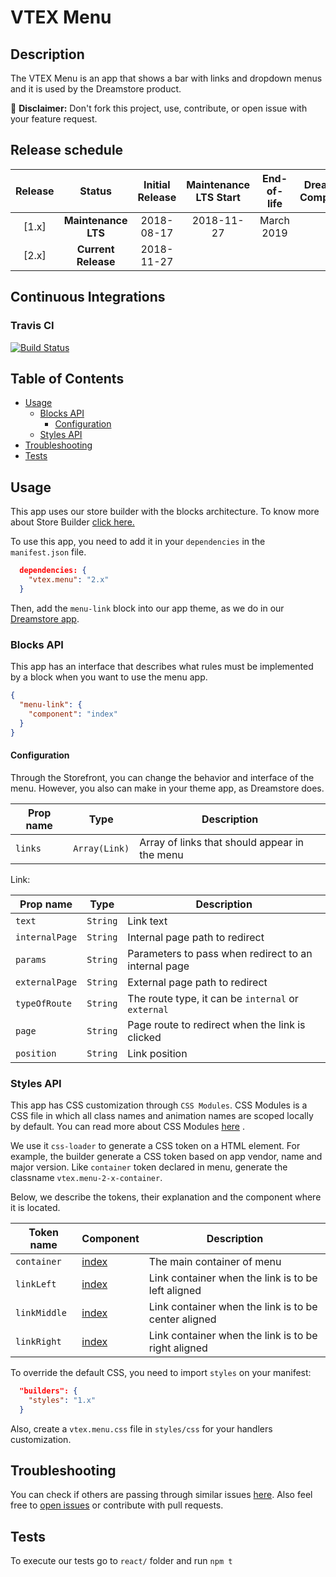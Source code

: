 # VTEX Menu

## Description

The VTEX Menu is an app that shows a bar with links and dropdown menus and it is used by the Dreamstore product.

:loudspeaker: **Disclaimer:** Don't fork this project, use, contribute, or open issue with your feature request.

## Release schedule
| Release  | Status              | Initial Release | Maintenance LTS Start | End-of-life | Dreamstore Compatibility
| :--:     | :---:               |  :---:          | :---:                 | :---:       | :---: 
| [1.x]    | **Maintenance LTS** |  2018-08-17     | 2018-11-27            | March 2019  | 1.x
| [2.x]    | **Current Release** |  2018-11-27     |                       |             | 2.x


## Continuous Integrations 

### Travis CI 

[![Build Status](https://travis-ci.org/vtex-apps/menu.svg?branch=master)](https://travis-ci.org/vtex-apps/menu)


## Table of Contents
- [Usage](#usage)
  - [Blocks API](#blocks-api)
    - [Configuration](#configuration)
  - [Styles API](#styles-api)
- [Troubleshooting](#troubleshooting)
- [Tests](#tests)

## Usage

This app uses our store builder with the blocks architecture. To know more about Store Builder [click here.](https://help.vtex.com/en/tutorial/understanding-storebuilder-and-stylesbuilder#structuring-and-configuring-our-store-with-object-object)

To use this app, you need to add it in your `dependencies` in the `manifest.json` file.

```json
  dependencies: {
    "vtex.menu": "2.x"
  }
```

Then, add the `menu-link` block into our app theme, as we do in our [Dreamstore app](https://github.com/vtex-apps/dreamstore/blob/master/store/blocks.json). 

### Blocks API
This app has an interface that describes what rules must be implemented by a block when you want to use the menu app.

```json
{
  "menu-link": {
    "component": "index"
  }
}
```

#### Configuration 
Through the Storefront, you can change the behavior and interface of the menu. However, you also can make in your theme app, as Dreamstore does.

| Prop name          | Type          | Description                                                            |
| ------------------ | ------------- | ---------------------------------------------------------------------- |
| `links`            | `Array(Link)` | Array of links that should appear in the menu                          |

Link:

| Prop name          | Type          | Description                                                            |
| ------------------ | ------------- | ---------------------------------------------------------------------- |
| `text`             | `String`      | Link text                                                              |
| `internalPage`     | `String`      | Internal page path to redirect                                         |
| `params`           | `String`      | Parameters to pass when redirect to an internal page                   |
| `externalPage`     | `String`      | External page path to redirect										  |
| `typeOfRoute`      | `String`      | The route type, it can be `internal` or `external`                     |
| `page`             | `String`      | Page route to redirect when the link is clicked                        |
| `position`         | `String`      | Link position 								                          |

### Styles API
This app has CSS customization through `CSS Modules`. CSS Modules is a CSS file in which all class names and animation names are scoped locally by default. You can read more about CSS Modules [here](https://github.com/css-modules/css-modules) .

We use it `css-loader` to generate a CSS token on a HTML element. For example, the builder generate a CSS token based on app vendor, name and major version. Like `container` token declared in menu, generate the classname `vtex.menu-2-x-container`.

Below, we describe the tokens, their explanation and the component where it is located.

| Token name         | Component          | Description                                            |
| ------------------ | ----------         |------------------------------------------------------- |
| `container`        | [index](https://github.com/vtex-apps/menu/blob/master/react/index.tsx)           | The main container of menu                         |
| `linkLeft`            | [index](https://github.com/vtex-apps/menu/blob/master/react/index.tsx)            | Link container when the link is to be left aligned                                  |
| `linkMiddle`            | [index](https://github.com/vtex-apps/menu/blob/master/react/index.tsx)            | Link container when the link is to be center aligned         |
| `linkRight`          | [index](https://github.com/vtex-apps/menu/blob/master/react/components/index.tsx)            | Link container when the link is to be right aligned                                       |

To override the default CSS, you need to import `styles` on your manifest:

```json
  "builders": {
    "styles": "1.x"
  }
```

Also, create a `vtex.menu.css` file in `styles/css` for your handlers customization.


## Troubleshooting
You can check if others are passing through similar issues [here](https://github.com/vtex-apps/menu/issues). Also feel free to [open issues](https://github.com/vtex-apps/menu/issues/new) or contribute with pull requests.

## Tests
To execute our tests go to `react/` folder and run `npm t` 
